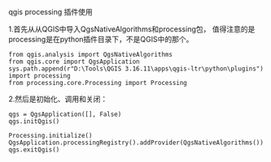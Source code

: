 qgis processing 插件使用

1.首先从从QGIS中导入QgsNativeAlgorithms和processing包，
值得注意的是processing是在python插件目录下，不是QGIS中的那个。
 ```buildoutcfg
from qgis.analysis import QgsNativeAlgorithms
from qgis.core import QgsApplication
sys.path.append(r"D:\Tools\QGIS 3.16.11\apps\qgis-ltr\python\plugins")
import processing
from processing.core.Processing import Processing
```
2.然后是初始化、调用和关闭：
```buildoutcfg
qgs = QgsApplication([], False)
qgs.initQgis()

Processing.initialize()
QgsApplication.processingRegistry().addProvider(QgsNativeAlgorithms())
qgs.exitQgis()
```